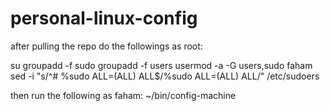 # personal-linux-config

after pulling the repo do the followings as root:

su
groupadd -f sudo
groupadd -f users
usermod -a -G users,sudo faham
sed  -i "s/^# %sudo   ALL=(ALL) ALL$/%sudo   ALL=(ALL) ALL/" /etc/sudoers

then run the following as faham:
~/bin/config-machine
